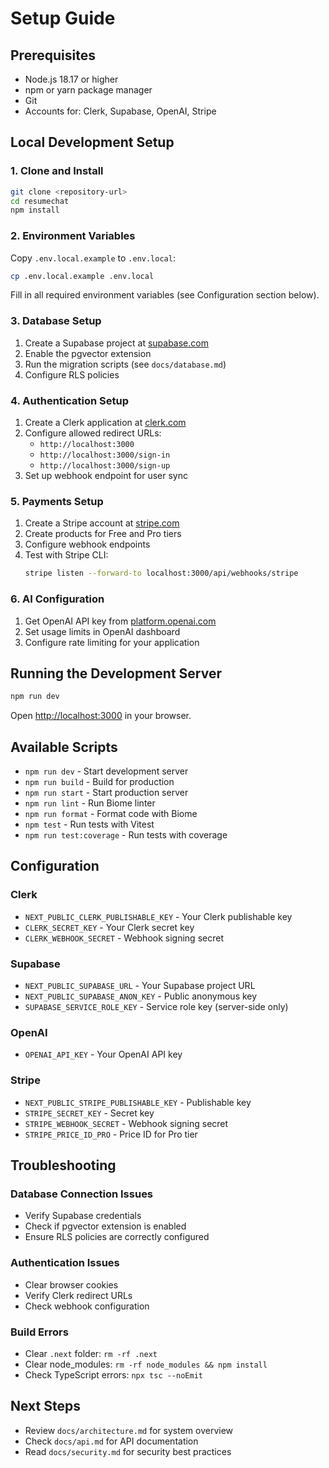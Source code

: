 # Setup Guide

## Prerequisites

- Node.js 18.17 or higher
- npm or yarn package manager
- Git
- Accounts for: Clerk, Supabase, OpenAI, Stripe

## Local Development Setup

### 1. Clone and Install

```bash
git clone <repository-url>
cd resumechat
npm install
```

### 2. Environment Variables

Copy `.env.local.example` to `.env.local`:

```bash
cp .env.local.example .env.local
```

Fill in all required environment variables (see Configuration section below).

### 3. Database Setup

1. Create a Supabase project at [supabase.com](https://supabase.com)
2. Enable the pgvector extension
3. Run the migration scripts (see `docs/database.md`)
4. Configure RLS policies

### 4. Authentication Setup

1. Create a Clerk application at [clerk.com](https://clerk.com)
2. Configure allowed redirect URLs:
   - `http://localhost:3000`
   - `http://localhost:3000/sign-in`
   - `http://localhost:3000/sign-up`
3. Set up webhook endpoint for user sync

### 5. Payments Setup

1. Create a Stripe account at [stripe.com](https://stripe.com)
2. Create products for Free and Pro tiers
3. Configure webhook endpoints
4. Test with Stripe CLI:
   ```bash
   stripe listen --forward-to localhost:3000/api/webhooks/stripe
   ```

### 6. AI Configuration

1. Get OpenAI API key from [platform.openai.com](https://platform.openai.com)
2. Set usage limits in OpenAI dashboard
3. Configure rate limiting for your application

## Running the Development Server

```bash
npm run dev
```

Open [http://localhost:3000](http://localhost:3000) in your browser.

## Available Scripts

- `npm run dev` - Start development server
- `npm run build` - Build for production
- `npm run start` - Start production server
- `npm run lint` - Run Biome linter
- `npm run format` - Format code with Biome
- `npm test` - Run tests with Vitest
- `npm run test:coverage` - Run tests with coverage

## Configuration

### Clerk

- `NEXT_PUBLIC_CLERK_PUBLISHABLE_KEY` - Your Clerk publishable key
- `CLERK_SECRET_KEY` - Your Clerk secret key
- `CLERK_WEBHOOK_SECRET` - Webhook signing secret

### Supabase

- `NEXT_PUBLIC_SUPABASE_URL` - Your Supabase project URL
- `NEXT_PUBLIC_SUPABASE_ANON_KEY` - Public anonymous key
- `SUPABASE_SERVICE_ROLE_KEY` - Service role key (server-side only)

### OpenAI

- `OPENAI_API_KEY` - Your OpenAI API key

### Stripe

- `NEXT_PUBLIC_STRIPE_PUBLISHABLE_KEY` - Publishable key
- `STRIPE_SECRET_KEY` - Secret key
- `STRIPE_WEBHOOK_SECRET` - Webhook signing secret
- `STRIPE_PRICE_ID_PRO` - Price ID for Pro tier

## Troubleshooting

### Database Connection Issues

- Verify Supabase credentials
- Check if pgvector extension is enabled
- Ensure RLS policies are correctly configured

### Authentication Issues

- Clear browser cookies
- Verify Clerk redirect URLs
- Check webhook configuration

### Build Errors

- Clear `.next` folder: `rm -rf .next`
- Clear node_modules: `rm -rf node_modules && npm install`
- Check TypeScript errors: `npx tsc --noEmit`

## Next Steps

- Review `docs/architecture.md` for system overview
- Check `docs/api.md` for API documentation
- Read `docs/security.md` for security best practices

